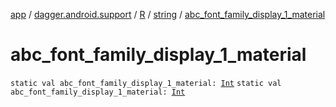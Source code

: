 [app](../../../index.md) / [dagger.android.support](../../index.md) / [R](../index.md) / [string](index.md) / [abc_font_family_display_1_material](./abc_font_family_display_1_material.md)

# abc_font_family_display_1_material

`static val abc_font_family_display_1_material: `[`Int`](https://kotlinlang.org/api/latest/jvm/stdlib/kotlin/-int/index.html)
`static val abc_font_family_display_1_material: `[`Int`](https://kotlinlang.org/api/latest/jvm/stdlib/kotlin/-int/index.html)